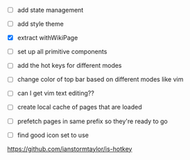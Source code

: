 - [ ] add state management
- [ ] add style theme
- [x] extract withWikiPage
- [ ] set up all primitive components
- [ ] add the hot keys for different modes
- [ ] change color of top bar based on different modes like vim
- [ ] can I get vim text editing??
- [ ] create local cache of pages that are loaded
- [ ] prefetch pages in same prefix so they're ready to go
- [ ] find good icon set to use


https://github.com/ianstormtaylor/is-hotkey

